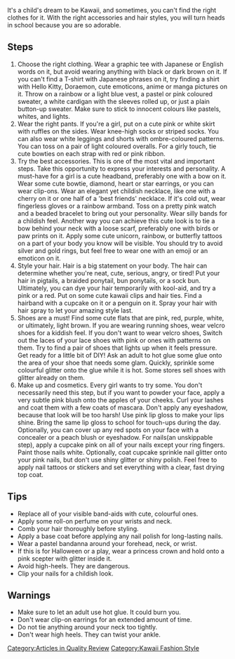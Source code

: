 It's a child's dream to be Kawaii, and sometimes, you can't find the
right clothes for it. With the right accessories and hair styles, you
will turn heads in school because you are so adorable.

## Steps

1.  Choose the right clothing. Wear a graphic tee with Japanese or
    English words on it, but avoid wearing anything with black or dark
    brown on it. If you can't find a T-shirt with Japanese phrases on
    it, try finding a shirt with Hello Kitty, Doraemon, cute emoticons,
    anime or manga pictures on it. Throw on a rainbow or a light blue
    vest, a pastel or pink coloured sweater, a white cardigan with the
    sleeves rolled up, or just a plain button-up sweater. Make sure to
    stick to innocent colours like pastels, whites, and lights.
2.  Wear the right pants. If you're a girl, put on a cute pink or white
    skirt with ruffles on the sides. Wear knee-high socks or striped
    socks. You can also wear white leggings and shorts with
    ombre-coloured patterns. You can toss on a pair of light coloured
    overalls. For a girly touch, tie cute bowties on each strap with red
    or pink ribbon.
3.  Try the best accessories. This is one of the most vital and
    important steps. Take this opportunity to express your interests and
    personality. A must-have for a girl is a cute headband, preferably
    one with a bow on it. Wear some cute bowtie, diamond, heart or star
    earrings, or you can wear clip-ons. Wear an elegant yet childish
    necklace, like one with a cherry on it or one half of a 'best
    friends' necklace. If it's cold out, wear fingerless gloves or a
    rainbow armband. Toss on a pretty pink watch and a beaded bracelet
    to bring out your personality. Wear silly bands for a childish feel.
    Another way you can achieve this cute look is to tie a bow behind
    your neck with a loose scarf, preferably one with birds or paw
    prints on it. Apply some cute unicorn, rainbow, or butterfly tattoos
    on a part of your body you know will be visible. You should try to
    avoid silver and gold rings, but feel free to wear one with an emoji
    or an emoticon on it.
4.  Style your hair. Hair is a big statement on your body. The hair can
    determine whether you're neat, cute, serious, angry, or tired! Put
    your hair in pigtails, a braided ponytail, bun ponytails, or a sock
    bun. Ultimately, you can dye your hair temporarily with kool-aid,
    and try a pink or a red. Put on some cute kawaii clips and hair
    ties. Find a hairband with a cupcake on it or a penguin on it. Spray
    your hair with hair spray to let your amazing style last.
5.  Shoes are a must! Find some cute flats that are pink, red, purple,
    white, or ultimately, light brown. If you are wearing running shoes,
    wear velcro shoes for a kiddish feel. If you don't want to wear
    velcro shoes, Switch out the laces of your lace shoes with pink or
    ones with patterns on them. Try to find a pair of shoes that lights
    up when it feels pressure. Get ready for a little bit of DIY! Ask an
    adult to hot glue some glue onto the area of your shoe that needs
    some glam. Quickly, sprinkle some colourful glitter onto the glue
    while it is hot. Some stores sell shoes with glitter already on
    them.
6.  Make up and cosmetics. Every girl wants to try some. You don't
    necessarily need this step, but if you want to powder your face,
    apply a very subtle pink blush onto the apples of your cheeks. Curl
    your lashes and coat them with a few coats of mascara. Don't apply
    any eyeshadow, because that look will be too harsh! Use pink lip
    gloss to make your lips shine. Bring the same lip gloss to school
    for touch-ups during the day. Optionally, you can cover up any red
    spots on your face with a concealer or a peach blush or eyeshadow.
    For nails(an unskippable step), apply a cupcake pink on all of your
    nails except your ring fingers. Paint those nails white. Optionally,
    coat cupcake sprinkle nail glitter onto your pink nails, but don't
    use shiny glitter or shiny polish. Feel free to apply nail tattoos
    or stickers and set everything with a clear, fast drying top coat.

## Tips

-   Replace all of your visible band-aids with cute, colourful ones.
-   Apply some roll-on perfume on your wrists and neck.
-   Comb your hair thoroughly before styling.
-   Apply a base coat before applying any nail polish for long-lasting
    nails.
-   Wear a pastel bandanna around your forehead, neck, or wrist.
-   If this is for Halloween or a play, wear a princess crown and hold
    onto a pink scepter with glitter inside it.
-   Avoid high-heels. They are dangerous.
-   Clip your nails for a childish look.

## Warnings

-   Make sure to let an adult use hot glue. It could burn you.
-   Don't wear clip-on earrings for an extended amount of time.
-   Do not tie anything around your neck too tightly.
-   Don't wear high heels. They can twist your ankle.

[Category:Articles in Quality
Review](Category:Articles_in_Quality_Review "wikilink") [Category:Kawaii
Fashion Style](Category:Kawaii_Fashion_Style "wikilink")